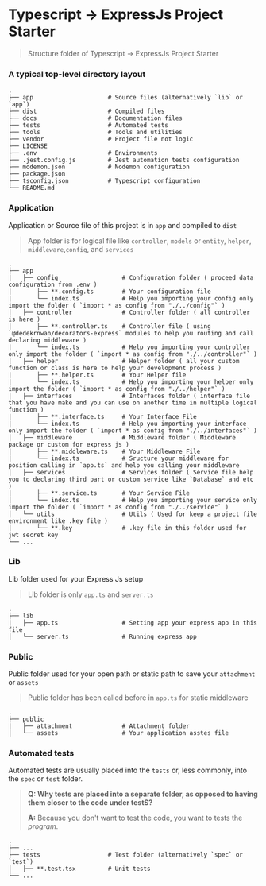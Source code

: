 Typescript -> ExpressJs Project Starter
============================

> Structure folder of Typescript -> ExpressJs Project Starter

### A typical top-level directory layout

    .
    ├── app                     # Source files (alternatively `lib` or `app`)
    ├── dist                    # Compiled files 
    ├── docs                    # Documentation files 
    ├── tests                   # Automated tests 
    ├── tools                   # Tools and utilities
    ├── vendor                  # Project file not logic
    ├── LICENSE                 
    ├── .env                    # Environments
    ├── .jest.config.js         # Jest automation tests configuration
    ├── modemon.json            # Nodemon configuration
    ├── package.json            
    ├── tsconfig.json           # Typescript configuration
    └── README.md

<!-- > Use short lowercase names at least for the top-level files and folders except
> `LICENSE`, `README.md` -->

### Application

Application or Source file of this project is in `app` and compiled to `dist`

> App folder is for logical file like `controller`, `models` or `entity`, `helper`, `middleware`,`config`, and `services` 

    .
    ├── app
    |   ├── config                  # Configuration folder ( proceed data configuration from .env )
    |       ├── **.config.ts        # Your configuration file
    |       └── index.ts            # Help you importing your config only import the folder ( `import * as config from "./../config"` )
    │   ├── controller              # Controller folder ( all controller is here )
    |       ├── **.controller.ts    # Controller file ( using `@dedekrnwan/decorators-express` modules to help you routing and call declaring middleware )
    |       └── index.ts            # Help you importing your controller only import the folder ( `import * as config from "./../controller"` )
    │   ├── helper                  # Helper folder ( all your custom function or class is here to help your development process )
    |       ├── **.helper.ts        # Your Helper file
    |       └── index.ts            # Help you importing your helper only import the folder ( `import * as config from "./../helper"` )
    │   ├── interfaces              # Interfaces folder ( interface file that you have make and you can use on another time in multiple logical function )
    |       ├── **.interface.ts     # Your Interface File
    |       └── index.ts            # Help you importing your interface only import the folder ( `import * as config from "./../interfaces"` )
    │   ├── middleware              # Middleware folder ( Middleware package or custom for express js )
    |       ├── **.middleware.ts    # Your Middleware File
    |       └── index.ts            # Sructure your middleware for position calling in `app.ts` and help you calling your middleware
    │   ├── services                # Services folder ( Service file help you to declaring third part or custom service like `Database` and etc )
    |       ├── **.service.ts       # Your Service File
    |       └── index.ts            # Help you importing your service only import the folder ( `import * as config from "./../service"` )
    │   └── utils                   # Utils ( Used for keep a project file environment like .key file )
    |       └── **.key              # .key file in this folder used for jwt secret key
    └── ...


### Lib

Lib folder used for your Express Js setup 

> Lib folder is only `app.ts` and `server.ts`

    .
    ├── lib
    |   ├── app.ts                  # Setting app your express app in this file
    │   └── server.ts               # Running express app

### Public

Public folder used for your open path or static path to save your `attachment` or `assets`

> Public folder has been called before in `app.ts` for static middleware

    .
    ├── public
    |   ├── attachment              # Attachment folder 
    │   └── assets                  # Your application asstes file


### Automated tests

Automated tests are usually placed into the `tests` or, less commonly, into the `spec` or `test` folder.

> **Q: Why tests are placed into a separate folder, as opposed to having them closer to the code under testS?**
>
> **A:** Because you don't want to test the code, you want to tests the *program*.

    .
    ├── ...
    ├── tests                   # Test folder (alternatively `spec` or `test`)
    │   ├── **.test.tsx         # Unit tests
    └── ...


